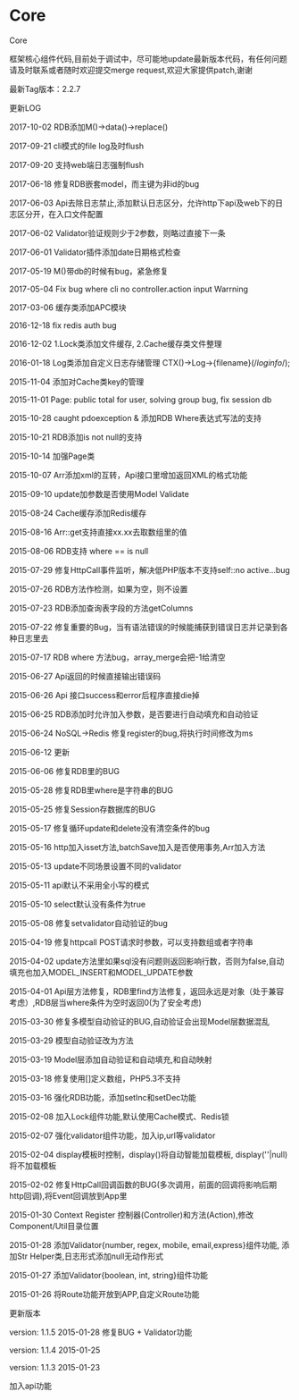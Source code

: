 # Core
Core

框架核心组件代码,目前处于调试中，尽可能地update最新版本代码，有任何问题请及时联系或者随时欢迎提交merge request,欢迎大家提供patch,谢谢

最新Tag版本：2.2.7

更新LOG

2017-10-02 RDB添加M()->data()->replace()

2017-09-21 cli模式的file log及时flush

2017-09-20 支持web端日志强制flush

2017-06-18 修复RDB嵌套model，而主键为非id的bug

2017-06-03 Api去除日志禁止,添加默认日志区分，允许http下api及web下的日志区分开，在入口文件配置

2017-06-02 Validator验证规则少于2参数，则略过直接下一条

2017-06-01 Validator插件添加date日期格式检查

2017-05-19 M()带db的时候有bug，紧急修复

2017-05-04 Fix bug where cli no controller.action input Warrning

2017-03-06 缓存类添加APC模块

2016-12-18 fix redis auth bug

2016-12-02 1.Lock类添加文件缓存, 2.Cache缓存类文件整理

2016-01-18 Log类添加自定义日志存储管理 CTX()->Log->{filename}(/*loginfo*/);

2015-11-04 添加对Cache类key的管理

2015-11-01 Page: public total for user, solving group bug, fix session db

2015-10-28 caught pdoexception & 添加RDB Where表达式写法的支持

2015-10-21 RDB添加is not null的支持

2015-10-14 加强Page类

2015-10-07 Arr添加xml的互转，Api接口里增加返回XML的格式功能

2015-09-10 update加参数是否使用Model Validate

2015-08-24 Cache缓存添加Redis缓存

2015-08-16 Arr::get支持直接xx.xx去取数组里的值

2015-08-06 RDB支持 where   ==  is null

2015-07-29 修复HttpCall事件监听，解决低PHP版本不支持self::no active...bug

2015-07-26 RDB方法作检测，如果为空，则不设置

2015-07-23 RDB添加查询表字段的方法getColumns

2015-07-22 修复重要的Bug，当有语法错误的时候能捕获到错误日志并记录到各种日志里去

2015-07-17 RDB where 方法bug，array_merge会把-1给清空

2015-06-27 Api返回的时候直接输出错误码

2015-06-26 Api 接口success和error后程序直接die掉

2015-06-25 RDB添加时允许加入参数，是否要进行自动填充和自动验证

2015-06-24 NoSQL->Redis 修复register的bug,将执行时间修改为ms

2015-06-12 更新

2015-06-06 修复RDB里的BUG

2015-05-28 修复RDB里where是字符串的BUG

2015-05-25 修复Session存数据库的BUG

2015-05-17 修复循环update和delete没有清空条件的bug

2015-05-16 http加入isset方法,batchSave加入是否使用事务,Arr加入方法

2015-05-13 update不同场景设置不同的validator

2015-05-11 api默认不采用全小写的模式

2015-05-10 select默认没有条件为true

2015-05-08 修复setvalidator自动验证的bug

2015-04-19 修复httpcall POST请求时参数，可以支持数组或者字符串

2015-04-02 update方法里如果sql没有问题则返回影响行数，否则为false,自动填充也加入MODEL_INSERT和MODEL_UPDATE参数

2015-04-01 Api层方法修复，RDB里find方法修复，返回永远是对象（处于兼容考虑）,RDB层当where条件为空时返回0(为了安全考虑)

2015-03-30 修复多模型自动验证的BUG,自动验证会出现Model层数据混乱

2015-03-29 模型自动验证改为方法

2015-03-19 Model层添加自动验证和自动填充,和自动映射

2015-03-18 修复使用[]定义数组，PHP5.3不支持

2015-03-16 强化RDB功能，添加setInc和setDec功能

2015-02-08 加入Lock组件功能,默认使用Cache模式、Redis锁

2015-02-07 强化validator组件功能，加入ip,url等validator

2015-02-04 display模板时控制，display()将自动智能加载模板, display(''|null)将不加载模板

2015-02-02 修复HttpCall回调函数的BUG(多次调用，前面的回调将影响后期http回调),将Event回调放到App里

2015-01-30 Context Register 控制器(Controller)和方法(Action),修改Component/Util目录位置

2015-01-28 添加Validator{number, regex, mobile, email,express}组件功能, 添加Str Helper类,日志形式添加null无动作形式

2015-01-27 添加Validator{boolean, int, string}组件功能

2015-01-26 将Route功能开放到APP,自定义Route功能

更新版本

version: 1.1.5     2015-01-28   修复BUG + Validator功能

version: 1.1.4     2015-01-25

version: 1.1.3     2015-01-23

加入api功能
